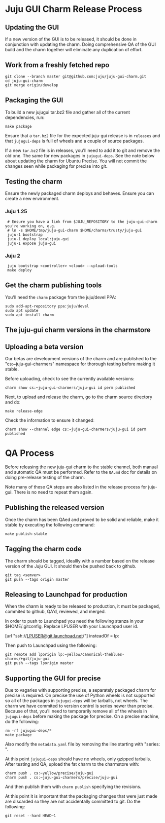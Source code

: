 <!--
RELEASE_PROCESS.md
Copyright 2016 Canonical Ltd.
This work is licensed under the Creative Commons Attribution-Share Alike 3.0
Unported License. To view a copy of this license, visit
http://creativecommons.org/licenses/by-sa/3.0/ or send a letter to Creative
Commons, 171 Second Street, Suite 300, San Francisco, California, 94105, USA.
-->

# Juju GUI Charm Release Process #

## Updating the GUI ##

If a new version of the GUI is to be released, it should be done in
conjunction with updating the charm. Doing comprehensive QA of the GUI build
and the charm together will eliminate any duplication of effort.

## Work from a freshly fetched repo ##

    git clone --branch master git@github.com:juju/juju-gui-charm.git
    cd juju-gui-charm
    git merge origin/develop

## Packaging the GUI ##

To build a new jujugui tar.bz2 file and gather all of the current dependencies,
run:

    make package

Ensure that a `tar.bz2` file for the expected juju-gui release is in
`releases` and that `jujugui-deps` is full of wheels and a couple
of source packages.

If a new `tar.bz2` file is in releases, you'll need to add it to git and
remove the old one.  The same for new packages in `jujugui-deps`.  See the
note below about updating the charm for Ubuntu Precise. You will not commit
the changes seen while packaging for precise into git.

## Testing the charm ##

Ensure the newly packaged charm deploys and behaves. Ensure you can create a
new environment.

### Juju 1.25 ###
     # Ensure you have a link from $JUJU_REPOSITORY to the juju-gui-charm you're working on, e.g.
     # ln -s $HOME/tmp/juju-gui-charm $HOME/charms/trusty/juju-gui
     juju-1 bootstrap
     juju-1 deploy local:juju-gui
     juju-1 expose juju-gui

### Juju 2 ###
     juju bootstrap <controller> <cloud> --upload-tools
     make deploy

## Get the charm publishing tools ##

You'll need the `charm` package from the juju/devel PPA:

    sudo add-apt-repository ppa:juju/devel
    sudo apt update
    sudo apt install charm

## The juju-gui charm versions in the charmstore ##

## Uploading a beta version ##

Our betas are development versions of the charm and are published to the
"cs:~juju-gui-charmers" namespace for thorough testing before making it stable.

Before uploading, check to see the currently available versions:

    charm show cs:~juju-gui-charmers/juju-gui id perm published

Next, to upload and release the charm, go to the charm source directory and do:

    make release-edge

Check the information to ensure it changed:

    charm show --channel edge cs:~juju-gui-charmers/juju-gui id perm published

# QA Process #

Before releasing the new juju-gui charm to the stable channel, both manual and
automatic QA must be performed. Refer to the `QA.md` doc for details on doing
pre-release testing of the charm.

Note many of these QA steps are also listed in the release process for
juju-gui. There is no need to repeat them again.

## Publishing the released version ##

Once the charm has been QAed and proved to be solid and reliable, make it
stable by executing the following command:

    make publish-stable

## Tagging the charm code ##

The charm should be tagged, ideallly with a number based on the release
version of the Juju GUI. It should then be pushed back to github.

    git tag <semver>
    git push --tags origin master

## Releasing to Launchpad for production ##

When the charm is ready to be released to production, it must be packaged,
commited to github, QA'd, reviewed, and merged.

In order to push to Launchpad you need the following stanza in your
$HOME/.gitconfig.  Replace LPUSER with your Launchpad user id.

[url "ssh://LPUSER@git.launchpad.net/"]
	insteadOf = lp:

Then push to Launchpad using the following:

    git remote add lporigin lp:~yellow/canonical-theblues-charms/+git/juju-gui
    git push --tags lporigin master

## Supporting the GUI for precise ##

Due to vagaries with supporting precise, a separately packaged charm
for precise is required. On precise the use of Python wheels is not supported
so all of the packages in `jujugui-deps` will be tarballs, not wheels.  The
charm we have commited to version control is series newer than precise.
Because of that, you'll need to temporarily remove all of the wheels in
`jujugui-deps` before making the package for precise.  On a precise machine,
do the following:

    rm -rf jujugui-deps/*
    make package

Also modify the `metadata.yaml` file by removing the line starting with
"series: ".

At this point `jujugui-deps` should have no wheels, only gzipped tarballs.
After testing and QA, upload the fat charm to the charmstore with:

    charm push . cs:~yellow/precise/juju-gui
    charm push . cs:~juju-gui-charmers/precise/juju-gui

And then publish them with `charm publish` specifying the revisions.

At this point it is important that the packaging changes that were just made
are discarded so they are not accidentally committed to git.  Do the
following:

    git reset --hard HEAD~1
